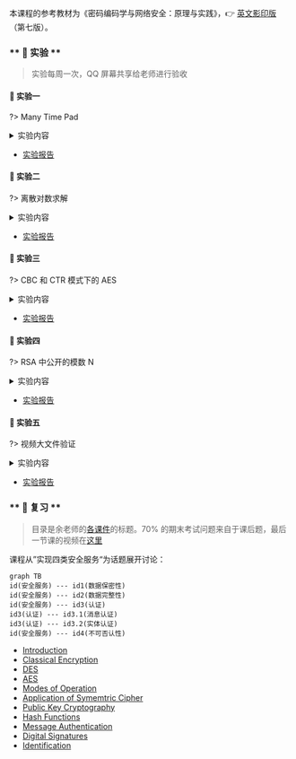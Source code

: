 <style>
    .crisp-client, #vcomments {
        display: none;
    }
</style>

本课程的参考教材为《密码编码学与网络安全：原理与实践》，👉 [英文影印版](course/cryptography/cryptography-and-network-security_principles-and-practice-7th-global-edition.pdf ':ignore')（第七版）。

<!-- tabs:start -->

### ** 🔬 实验 **

> 实验每周一次，QQ 屏幕共享给老师进行验收

#### 🔬 实验一

?> Many Time Pad

<details>
<summary>实验内容</summary>

> 【时间】 5 月 23 号（周六）晚上
> 
> 【编程语言】 Python（推荐）或者 C/C++
> 
> 【实验目的】
> 
> 1. 了解流密码的结构特点；
> 2. 掌握 One-time Pad 的一般具体实现；
> 3. 通过使用 Python（推荐）或者 C，编程实现一个流密码加密示例的破解，进一步认识在流密码加密中多次使用相同密钥导致的问题。
> 
> 【实验内容】
> 
> 在掌握流密码结构的基础上，通过本实验观察使用相同流密码密钥加密多个明文导致的严重后果。
> 
> 附件 [ciphertext.txt](course/cryptography/lab-1-ciphertext.txt ':ignore') 有 11 个十六进制编码的密文，它们是使用流密码加密 11 个明文的结果，所有密文都使用相同的流密码密钥。
> 
> 实验的目标是解密最后一个密文，并提交明文消息。
> 
>   
> 提示：
> 
> 1. 对密文进行异或，并考虑当空格与 [a ~ z, A ~ Z] 中的字符进行异或时会发生什么。
> 2. 附件 [encrypt.py](course/cryptography/lab-1-encrypt.py ':ignore') 是用于生成密文的 Python 示例程序（不影响实验，仅供参考）。 

</details>

- [实验报告](course/cryptography/lab-1.md)

#### 🔬 实验二

?> 离散对数求解

<details>
<summary>实验内容</summary>

> 【时间】5 月 30 号（周六）晚上
> 
> 【编程语言】Python（推荐）或者 C/C++
> 
> 【实验目的】
> 
> 1. 掌握与密码学相关的基础数论知识；
> 2. 通过使用 Python（推荐）或者 C，利用中间相遇攻击来编程实
>  
> 【实验内容】
> 实验内容和要求请见附件 [EXP2-Doc.pdf](course/cryptography/lab-2-EXP2-Doc.pdf ':ignore')
> 
> ```pdf
> course/cryptography/lab-2-EXP2-Doc.pdf
> ```

<!-- <font color=gray>docsify 的文档嵌入（嵌入多个 iframe）还有一点问题，修复 bug 前先使用 docsify-pdf-embed 插件来显示 </font> -->

</details>

- [实验报告](course/cryptography/lab-2.md)

#### 🔬 实验三

?> CBC 和 CTR 模式下的 AES

<details>
<summary>实验内容</summary>

> 【时间】6 月 6 号（周六）晚上
> 
> 【地点】待定
> 
> 【编程语言】Python（推荐）或者 C/C++
> 
> 【实验目的】
> 1. 了解分组密码的结构特点；
> 2. 掌握传统分组密码结构 AES，以及 AES 在两种工作模式 CBC 和 CTR 下的实现；
> 3. 通过使用 Python（推荐）或者 C，编程分别实现 CBC 和 CTR 模式下的 AES 加密解密。
> 
> 【实验内容】
> 
> 在本次实验中，需要实现两个加密/解密系统，一个在密文分组链接模式（CBC）下使用 AES，另一个在计数器模式（CTR）中使用 AES。
> 
> 完成程序后，使用附件的 [test.txt](course/cryptography/lab-3-test.txt ':ignore') 中给出的四组密钥和密文（十六进制形式）来验证你的代码。
> 
> 【要求】：
> 1. 在两种模式下，16 字节的加密 IV 都要求是随机生成的，并被添加到密文前面；
> 2. 对于 CBC 加密，要求使用 PKCS5 填充方案；
> 3. 对于 AES 的基本实现，你可以使用现有的加密库，如 PyCrypto（Python），Crypto++（C++）或任何其他语言和库；
> 4. 要求自己实现 CBC 和 CTR 模式，而不是直接调用 AES 库的内置功能；

</details>

- [实验报告](course/cryptography/lab-3.md)

#### 🔬 实验四

?> RSA 中公开的模数 N

<details>
<summary>实验内容</summary>

> 【时间】6 月 13 号（周六）晚上
> 
> 【地点】待定
> 
> 【编程语言】Python（推荐）或者 C/C++
>
> 【实验目的】
> 1. 了解公钥加密方案的一般结构；
> 2. 深入理解 RSA 加密原语的密钥生成；
> 3. 通过使用 Python（推荐）或者 C，编程实现对没有正确生成密钥的 RSA 的破解，提醒大家不要尝试自己随意实现加密原语。
>
> 【实验内容】
> 实验内容和要求请见附件 [EXP4-Doc.pdf](course/cryptography/lab-4-EXP4-Doc.pdf ':ignore')
>
> ```pdf
> course/cryptography/lab-4-EXP4-Doc.pdf
> ```

</details>

- [实验报告](course/cryptography/lab-4.md)

#### 🔬 实验五

?> 视频大文件验证

<details>
<summary>实验内容</summary>

> 【时间】6 月 20 号（周六）晚上
> 
> 【地点】待定
> 
> 【编程语言】Python（推荐）或者 C/C++
>
> 【实验目的】
> 1. 掌握数据完整性、哈希函数、MAC 等概念；
> 2. 了解如何使用 MAC 来确保数据的完整性；
> 3. 通过使用 Python（推荐）或者 C，利用 SHA-256 对视频大文件进行认证，学习如何使用哈希链来的实现大文件的分块认证。
>
> 【实验内容】
> 实验内容和要求请见附件 [EXP5-Doc.pdf](course/cryptography/lab-5-EXP5-Doc.pdf ':ignore')
>
> ```pdf
> course/cryptography/lab-5-EXP5-Doc.pdf
> ```

</details>

- [实验报告](course/cryptography/lab-5.md)

### ** 💯 复习 **

> 目录是余老师的[各课件](https://github.com/JingqingLin/cryptography)的标题。70% 的期末考试问题来自于课后题，最后一节课的视频在[这里](https://www.eeo.cn/live.php?lessonKey=d19fdb204aa038fe)

课程从”实现四类安全服务“为话题展开讨论：

```mermaid
graph TB
id(安全服务) --- id1(数据保密性)
id(安全服务) --- id2(数据完整性)
id(安全服务) --- id3(认证)
id3(认证) --- id3.1(消息认证)
id3(认证) --- id3.2(实体认证)
id(安全服务) --- id4(不可否认性)
```

- [Introduction](course/cryptography/summary-introduction.md "Introduction - 复习 - 现代密码学与应用")
- [Classical Encryption](course/cryptography/summary-classical-encryption.md "Classical Encryption - 复习 - 现代密码学与应用")
- [DES](course/cryptography/summary-des.md "DES - 复习 - 现代密码学与应用")
- [AES](course/cryptography/summary-aes.md "AES - 复习 - 现代密码学与应用")
- [Modes of Operation](course/cryptography/summary-modes-of-operation.md "Modes of Operation - 复习 - 现代密码学与应用")
- [Application of Symemtric Cipher](course/cryptography/summary-application-of-symemtric-cipher.md "Application of Symemtric Cipher - 复习 - 现代密码学与应用")
- [Public Key Cryptography](course/cryptography/summary-public-key-cryptography.md "Public Key Cryptography - 复习 - 现代密码学与应用")
- [Hash Functions](course/cryptography/summary-hash-functions.md "Hash Functions - 复习 - 现代密码学与应用")
- [Message Authentication](course/cryptography/summary-message-authentication.md "Message Authentication - 复习 - 现代密码学与应用")
- [Digital Signatures](course/cryptography/summary-digital-signatures.md "Digital Signatures - 复习 - 现代密码学与应用")
- [Identification](course/cryptography/summary-identification.md "Identification - 复习 - 现代密码学与应用")

<!-- tabs:end -->